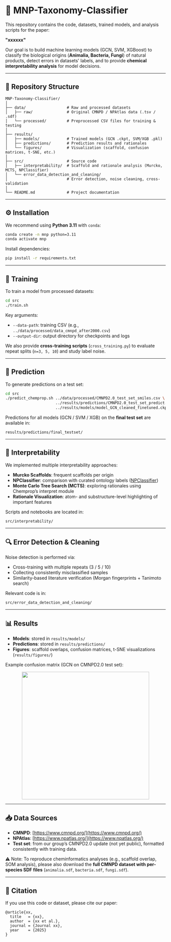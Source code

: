 # 🧬 MNP-Taxonomy-Classifier

This repository contains the code, datasets, trained models, and analysis scripts for the paper:  

**"xxxxxx"**  

Our goal is to build machine learning models (GCN, SVM, XGBoost) to classify the biological origins (**Animalia, Bacteria, Fungi**) of natural products, detect errors in datasets' labels, and to provide **chemical interpretability analysis** for model decisions.  

---

## 📂 Repository Structure

```
MNP-Taxonomy-Classifier/
│
├── data/                  # Raw and processed datasets
│   ├── raw/               # Original CMNPD / NPAtlas data (.tsv / .sdf)
│   └── processed/         # Preprocessed CSV files for training & testing
│
├── results/               
│   ├── models/            # Trained models (GCN .ckpt, SVM/XGB .pkl)
│   ├── predictions/       # Prediction results and rationales
│   └── figures/           # Visualization (scaffold, confusion matrices, t-SNE, etc.)
│
├── src/                   # Source code
│   ├── interpretability/  # Scaffold and rationale analysis (Murcko, MCTS, NPClassifier)
│   └── error_data_detection_and_cleaning/  
│                          # Error detection, noise cleaning, cross-validation
│
└── README.md              # Project documentation
```

---

## ⚙️ Installation

We recommend using **Python 3.11** with `conda`:

```bash
conda create -n mnp python=3.11
conda activate mnp
```

Install dependencies:

```bash
pip install -r requirements.txt
```

---

## 🚀 Training

To train a model from processed datasets:

```bash
cd src
./train.sh
```

Key arguments:
- `--data-path`: training CSV (e.g., `../data/processed/data_cmnpd_after2000.csv`)
- `--output-dir`: output directory for checkpoints and logs

We also provide **cross-training scripts** (`cross_training.py`) to evaluate repeat splits (`n=3, 5, 10`) and study label noise.

---

## 🔮 Prediction

To generate predictions on a test set:

```bash
cd src
./predict_chemprop.sh ../data/processed/CMNPD2.0_test_set_smiles.csv \
                      ../results/predictions/CMNPD2.0_test_set_predict.csv \
                      ../results/models/model_GCN_cleaned_finetuned.ckpt
```

Predictions for all models (GCN / SVM / XGB) on the **final test set** are available in:

```
results/predictions/final_testset/
```

---

## 🧩 Interpretability

We implemented multiple interpretability approaches:

- **Murcko Scaffolds**: frequent scaffolds per origin  
- **NPClassifier**: comparison with curated ontology labels ([NPClassifier](https://pubs.acs.org/doi/10.1021/acs.jnatprod.1c00399))  
- **Monte Carlo Tree Search (MCTS)**: exploring rationales using Chemprop’s interpret module  
- **Rationale Visualization**: atom- and substructure-level highlighting of important features  

Scripts and notebooks are located in:

```
src/interpretability/
```

---

## 🔍 Error Detection & Cleaning

Noise detection is performed via:

- Cross-training with multiple repeats (3 / 5 / 10)  
- Collecting consistently misclassified samples  
- Similarity-based literature verification (Morgan fingerprints + Tanimoto search)  

Relevant code is in:

```
src/error_data_detection_and_cleaning/
```

---

## 📊 Results

- **Models**: stored in `results/models/`
- **Predictions**: stored in `results/predictions/`
- **Figures**: scaffold overlaps, confusion matrices, t-SNE visualizations (`results/figures/`)

Example confusion matrix (GCN on CMNPD2.0 test set):

<p align="center">
  <img src="results/figures/ConfusionMatrix_GCN_finetuned.svg" width="400">
</p>

---

## 📥 Data Sources

- **CMNPD**: [https://www.cmnpd.org/](https://www.cmnpd.org/)  
- **NPAtlas**: [https://www.npatlas.org/](https://www.npatlas.org/)  
- **Test set**: from our group’s CMNPD2.0 update (not yet public), formatted consistently with training data.  

⚠️ Note: To reproduce cheminformatics analyses (e.g., scaffold overlap, SOM analysis), please also download the **full CMNPD dataset with per-species SDF files** (`animalia.sdf`, `bacteria.sdf`, `fungi.sdf`).  

---

## 📌 Citation

If you use this code or dataset, please cite our paper:

```
@article{xx,
  title   = {xx},
  author  = {xx et al.},
  journal = {Journal xx},
  year    = {2025}
}
```
